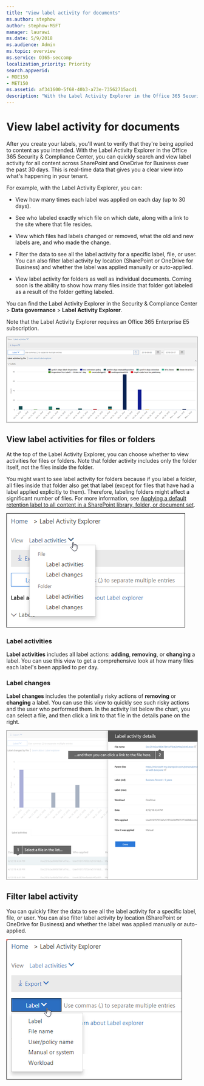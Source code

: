 ```yaml
---
title: "View label activity for documents"
ms.author: stephow
author: stephow-MSFT
manager: laurawi
ms.date: 5/9/2018
ms.audience: Admin
ms.topic: overview
ms.service: O365-seccomp
localization_priority: Priority
search.appverid: 
- MOE150
- MET150
ms.assetid: af341600-5f68-40b3-a73e-73562715acd1
description: "With the Label Activity Explorer in the Office 365 Security &amp; Compliance Center, you can quickly search and view label activity for all content across SharePoint and OneDrive for Business over the past 30 days. This is real-time data that gives you a clear view into what's happening in your tenant."
---
```


# View label activity for documents

After you create your labels, you'll want to verify that they're being applied to content as you intended. With the Label Activity Explorer in the Office 365 Security &amp; Compliance Center, you can quickly search and view label activity for all content across SharePoint and OneDrive for Business over the past 30 days. This is real-time data that gives you a clear view into what's happening in your tenant.
  
For example, with the Label Activity Explorer, you can:
  
- View how many times each label was applied on each day (up to 30 days).
    
- See who labeled exactly which file on which date, along with a link to the site where that file resides.
    
- View which files had labels changed or removed, what the old and new labels are, and who made the change.
    
- Filter the data to see all the label activity for a specific label, file, or user. You can also filter label activity by location (SharePoint or OneDrive for Business) and whether the label was applied manually or auto-applied.
    
- View label activity for folders as well as individual documents. Coming soon is the ability to show how many files inside that folder got labeled as a result of the folder getting labeled.
    
You can find the Label Activity Explorer in the Security &amp; Compliance Center \> **Data governance** \> **Label Activity Explorer**.
  
Note that the Label Activity Explorer requires an Office 365 Enterprise E5 subscription.
  
![Label Activity Explorer](media/671ca0cd-1457-40b4-9917-b663360afd95.png)
  
## View label activities for files or folders

At the top of the Label Activity Explorer, you can choose whether to view activities for files or folders. Note that folder activity includes only the folder itself, not the files inside the folder.
  
You might want to see label activity for folders because if you label a folder, all files inside that folder also get that label (except for files that have had a label applied explicitly to them). Therefore, labeling folders might affect a significant number of files. For more information, see [Applying a default retention label to all content in a SharePoint library, folder, or document set](labels.md#applying-a-default-retention-label-to-all-content-in-a-sharepoint-library-folder-or-document-set).
  
![Dropdown menu showing label activities for files and folders](media/11030584-f52d-49eb-86f3-7ead16a3b704.png)
  
### Label activities

 **Label activities** includes all label actions: **adding**, **removing**, or **changing** a label. You can use this view to get a comprehensive look at how many files each label's been applied to per day. 
  
### Label changes

 **Label changes** includes the potentially risky actions of **removing** or **changing** a label. You can use this view to quickly see such risky actions and the user who performed them. In the activity list below the chart, you can select a file, and then click a link to that file in the details pane on the right. 
  
![Details pane for labels activity](media/eb580fd4-b5be-4fda-9ba5-c1256777310d.png)
  
## Filter label activity

You can quickly filter the data to see all the label activity for a specific label, file, or user. You can also filter label activity by location (SharePoint or OneDrive for Business) and whether the label was applied manually or auto-applied.
  
![Filters for label activity](media/9de92985-120f-48b4-96a7-ef7ec8a71ff0.png)
  

